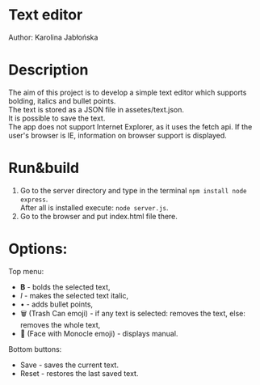 # Text editor
Author: Karolina Jabłońska

# Description
The aim of this project is to develop a simple text editor which supports bolding, italics and bullet points.  
The text is stored as a JSON file in assetes/text.json.  
It is possible to save the text.  
The app does not support Internet Explorer, as it uses the fetch api. If the user's browser is IE, information on browser support is displayed.

# Run&build
  1. Go to the server directory and type in the terminal ```npm install node express```.   
      After all is installed execute: ```node server.js```.
  2. Go to the browser and put index.html file there.

# Options:
Top menu:
  * <b>B</b>    -   bolds the selected text,
  * <i>I</i>    -   makes the selected text italic,
  * •           -   adds bullet points,
  * &#128465;&#65039; (Trash Can emoji)   -   if any text is selected: removes the text, else: removes the whole text,
  * &#129488; (Face with Monocle emoji)   -   displays manual.

Bottom buttons:
  * Save    -   saves the current text.
  * Reset   - restores the last saved text.
